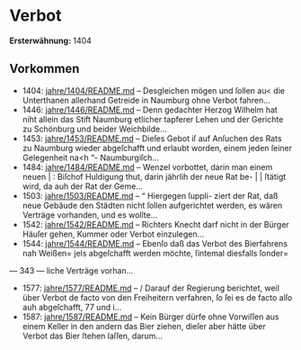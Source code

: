 # Verbot

**Ersterwähnung:** 1404

## Vorkommen
- 1404: [jahre/1404/README.md](../jahre/1404/README.md) – Desgleichen mögen und ſollen au< die
Unterthanen allerhand Getreide in Naumburg ohne Verbot
fahren...
- 1446: [jahre/1446/README.md](../jahre/1446/README.md) – Denn gedachter Herzog Wilhelm hat niht allein das
Stift Naumburg etlicher tapferer Lehen und der Gerichte
zu Schönburg und beider Weichbilde...
- 1453: [jahre/1453/README.md](../jahre/1453/README.md) – Dieſes Gebot iſ auf
Anſuchen des Rats zu Naumburg wieder abgeſchafft und
erlaubt worden, einem jeden ſeiner Gelegenheit na<h “-
Naumburgiſch...
- 1484: [jahre/1484/README.md](../jahre/1484/README.md) – Wenzel vorbottet, darin man einem neuen |
: Biſchof Huldigung thut, darin jährlih der neue Rat be- |
| ſtätigt wird, da auh der Rat der Geme...
- 1503: [jahre/1503/README.md](../jahre/1503/README.md) – “ Hiergegen ſuppli-
ziert der Rat, daß neue Gebäude den Städten nicht
ſollen aufgerichtet werden, es wären Verträge vorhanden,
und es wollte...
- 1542: [jahre/1542/README.md](../jahre/1542/README.md) – Richters Knecht darf nicht in der Bürger Häuſer gehen,
Kummer oder Verbot einzulegen...
- 1544: [jahre/1544/README.md](../jahre/1544/README.md) – Ebenſo daß das Verbot des Bierfahrens nah Weißen=
jels abgeſchafft werden möchte, ſintemal diesfalls ſonder=


— 343 —
liche Verträge vorhan...
- 1577: [jahre/1577/README.md](../jahre/1577/README.md) – /
Darauf der Regierung berichtet, weil über Verbot de facto
von den Freiheitern verfahren, ſo ſei es de facto alſo
auh abgeſchafft, 77 und i...
- 1587: [jahre/1587/README.md](../jahre/1587/README.md) – Kein Bürger dürfe ohne Vorwiſſen aus einem Keller
in den andern das Bier ziehen, dieſer aber hätte über
Verbot das Bier ſtehen laſſen, darum...
